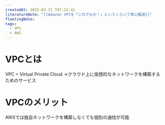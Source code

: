 ```yaml
---
createdAt: 2025-03-31_T07:52:41
literatureNote: "[[Amazon VPCを「これでもか！」というくらい丁寧に解説]]"
fleetingNote: 
tags:
  - VPS
  - AWS
---
```

# VPCとは
VPC = Virtual Private Cloud
	→クラウド上に仮想的なネットワークを構築するためのサービス

# VPCのメリット
AWSでは独自ネットワークを構築しなくても個別の通信が可能
